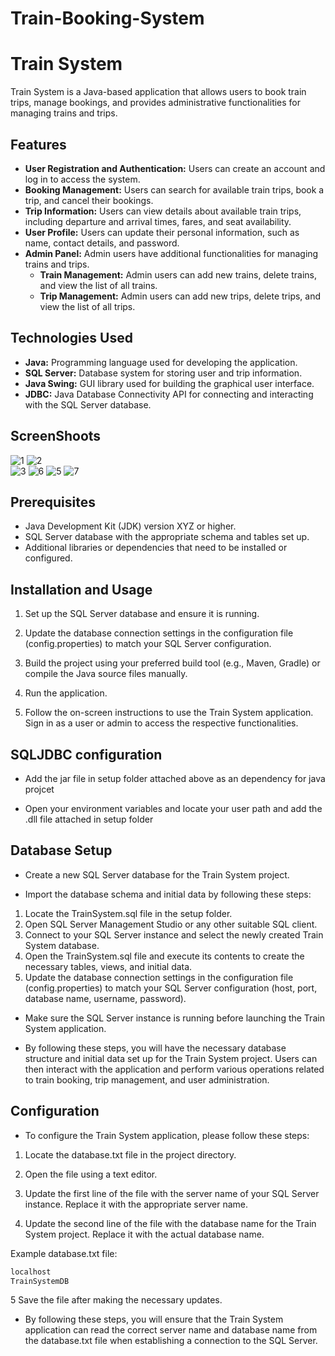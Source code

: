 # Train-Booking-System


# Train System

Train System is a Java-based application that allows users to book train trips, manage bookings, and provides administrative functionalities for managing trains and trips.

## Features

- **User Registration and Authentication:** Users can create an account and log in to access the system.
- **Booking Management:** Users can search for available train trips, book a trip, and cancel their bookings.
- **Trip Information:** Users can view details about available train trips, including departure and arrival times, fares, and seat availability.
- **User Profile:** Users can update their personal information, such as name, contact details, and password.
- **Admin Panel:** Admin users have additional functionalities for managing trains and trips.
  - **Train Management:** Admin users can add new trains, delete trains, and view the list of all trains.
  - **Trip Management:** Admin users can add new trips, delete trips, and view the list of all trips.

## Technologies Used

- **Java:** Programming language used for developing the application.
- **SQL Server:** Database system for storing user and trip information.
- **Java Swing:** GUI library used for building the graphical user interface.
- **JDBC:** Java Database Connectivity API for connecting and interacting with the SQL Server database.

## ScreenShoots
![1](https://github.com/OmarGaafar1/Train-Booking-System/assets/92587188/43abe8d8-8109-458c-92fd-344b0d6809ac)
![2](https://github.com/OmarGaafar1/Train-Booking-System/assets/92587188/f9f5ec0a-9f98-4d2f-b8c8-fa95a60f7424)\
![3](https://github.com/OmarGaafar1/Train-Booking-System/assets/92587188/ce2d53c7-4c9e-4ae3-8eb2-565e02e8bf58)
![6](https://github.com/OmarGaafar1/Train-Booking-System/assets/92587188/a64491d6-f873-4df1-8b04-c2b491e99708)
![5](https://github.com/OmarGaafar1/Train-Booking-System/assets/92587188/847cfc01-d982-4029-a29c-2805360937fb)
![7](https://github.com/OmarGaafar1/Train-Booking-System/assets/92587188/d7db59eb-c494-473f-a15e-390b10c71fd6)





## Prerequisites

- Java Development Kit (JDK) version XYZ or higher.
- SQL Server database with the appropriate schema and tables set up.
- Additional libraries or dependencies that need to be installed or configured.

## Installation and Usage

1. Set up the SQL Server database and ensure it is running.

2. Update the database connection settings in the configuration file (config.properties) to match your SQL Server configuration.

3. Build the project using your preferred build tool (e.g., Maven, Gradle) or compile the Java source files manually.

4. Run the application.

5. Follow the on-screen instructions to use the Train System application. Sign in as a user or admin to access the respective   functionalities.



## SQLJDBC configuration

- Add the jar file in setup folder attached above as an dependency for java projcet

- Open your environment variables and locate your user path and add the .dll file attached in setup folder

## Database Setup

- Create a new SQL Server database for the Train System project.

- Import the database schema and initial data by following these steps:

1. Locate the TrainSystem.sql file in the setup folder.
2. Open SQL Server Management Studio or any other suitable SQL client.
3. Connect to your SQL Server instance and select the newly created Train System database.
4. Open the TrainSystem.sql file and execute its contents to create the necessary tables, views, and initial data.
5. Update the database connection settings in the configuration file (config.properties) to match your SQL Server configuration (host, port, database name, username, password).

- Make sure the SQL Server instance is running before launching the Train System application.

- By following these steps, you will have the necessary database structure and initial data set up for the Train System project. Users can then interact with the application and perform various operations related to train booking, trip management, and user administration.


## Configuration

- To configure the Train System application, please follow these steps:

1. Locate the database.txt file in the project directory.

2. Open the file using a text editor.

3. Update the first line of the file with the server name of your SQL Server instance. Replace it with the appropriate server name.

4. Update the second line of the file with the database name for the Train System project. Replace it with the actual database name.

Example database.txt file:
  ```bash
localhost
TrainSystemDB
```
5 Save the file after making the necessary updates.

- By following these steps, you will ensure that the Train System application can read the correct server name and database name from the database.txt file when establishing a connection to the SQL Server.
